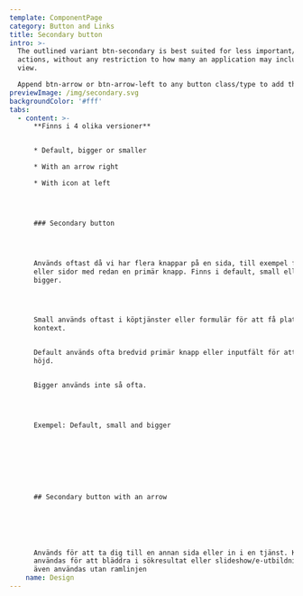 ```yaml
---
template: ComponentPage
category: Button and Links
title: Secondary button
intro: >-
  The outlined variant btn-secondary is best suited for less important/secondary
  actions, without any restriction to how many an application may include in a
  view.

  Append btn-arrow or btn-arrow-left to any button class/type to add the arrow.
previewImage: /img/secondary.svg
backgroundColor: '#fff'
tabs:
  - content: >-
      **Finns i 4 olika versioner**


      * Default, bigger or smaller

      * With an arrow right

      * With icon at left




      ### Secondary button




      Används oftast då vi har flera knappar på en sida, till exempel formulär
      eller sidor med redan en primär knapp. Finns i default, small eller
      bigger. 




      Small används oftast i köptjänster eller formulär för att få plats i olika
      kontext.


      Default används ofta bredvid primär knapp eller inputfält för att ha samma
      höjd.


      Bigger används inte så ofta.




      Exempel: Default, small and bigger








      ## Secondary button with an arrow






      Används för att ta dig till en annan sida eller in i en tjänst. Kan också
      användas för att bläddra i sökresultat eller slideshow/e-utbildning. Kan
      även användas utan ramlinjen
    name: Design
---
```


